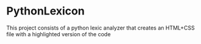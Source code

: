 # PythonLexicon
 This project consists of a python lexic analyzer that creates an HTML+CSS file with a highlighted version of the code
